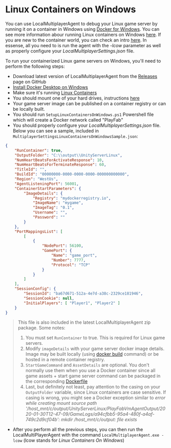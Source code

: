 # Linux Containers on Windows

You can use LocalMultiplayerAgent to debug your Linux game server by running it on a container in Windows using [Docker for Windows](https://docs.docker.com/docker-for-windows/). You can see more information abour running Linux containers on Windows [here](https://docs.microsoft.com/en-us/virtualization/windowscontainers/deploy-containers/linux-containers). If you are new to the container world, you can check an intro [here](https://docs.microsoft.com/en-us/dotnet/architecture/microservices/container-docker-introduction/). In essense, all you need to is run the agent with the *-lcow* parameter as well as properly configure your *LocalMultiplayerSettings.json* file.

To run your containerized Linux game servers on Windows, you'll need to perform the following steps:

- Download latest version of LocalMultiplayerAgent from the [Releases](https://github.com/PlayFab/MpsAgent/releases/) page on GitHub
- [Install Docker Desktop on Windows](https://docs.docker.com/docker-for-windows/install/)
- Make sure it's running [Linux Containers](https://docs.docker.com/docker-for-windows/#switch-between-windows-and-linux-containers)
- You should mount one of your hard drives, instructions [here](https://docs.docker.com/docker-for-windows/#file-sharing)
- Your game server image can be published on a container registry or can be locally built.
- You should run `SetupLinuxContainersOnWindows.ps1` Powershell file which will create a Docker network called "PlayFab"
- You should properly configure your *LocalMultiplayerSettings.json* file. Below you can see a sample, included in `MultiplayerSettingsLinuxContainersOnWindowsSample.json`:

```json
{
    "RunContainer": true,
    "OutputFolder": "C:\\output\\UnityServerLinux",
    "NumHeartBeatsForActivateResponse": 10,
    "NumHeartBeatsForTerminateResponse": 60,
    "TitleId": "",
    "BuildId": "00000000-0000-0000-0000-000000000000",
    "Region": "WestUs",
    "AgentListeningPort": 56001,
    "ContainerStartParameters": {
        "ImageDetails": {
            "Registry": "mydockerregistry.io",
            "ImageName": "mygame",
            "ImageTag": "0.1",
            "Username": "",
            "Password": ""
        }
    },
    "PortMappingsList": [
        [
            {
                "NodePort": 56100,
                "GamePort": {
                    "Name": "game_port",
                    "Number": 7777,
                    "Protocol": "TCP"
                }
            }
        ]
    ],
    "SessionConfig": {
        "SessionId": "ba67d671-512a-4e7d-a38c-2329ce181946",
        "SessionCookie": null,
        "InitialPlayers": [ "Player1", "Player2" ]
    }
}
```

> This file is also included in the latest LocalMultiplayerAgent zip package. Some notes:
> 1. You must set `RunContainer` to true. This is required for Linux game servers.
> 2. Modify `imageDetails` with your game server docker image details. Image may be built locally (using [docker build](https://docs.docker.com/engine/reference/commandline/build/) command) or be hosted in a remote container registry.
> 3. `StartGameCommand` and `AssetDetails` are optional. You don't normally use them when you use a Docker container since all game assets + start game server command can be packaged in the corresponding [Dockerfile](https://docs.docker.com/engine/reference/builder/)
> 4. Last, but definitely not least, pay attention to the casing on your `OutputFolder` variable, since Linux containers are case sensitive. If casing is wrong, you might see a Docker exception similar to *error while creating mount source path '/host_mnt/c/output/UnityServerLinux/PlayFabVmAgentOutput/2020-01-30T12-47-09/GameLogs/a94cfbb5-95a4-480f-a4af-749c2d9cf04b': mkdir /host_mnt/c/output: file exists*

- After you perform all the previous steps, you can then run the LocalMultiPlayerAgent with the command `LocalMultiplayerAgent.exe -lcow` (lcow stands for *Linux Containers On Windows*)